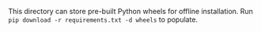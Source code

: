 This directory can store pre-built Python wheels for offline installation.
Run `pip download -r requirements.txt -d wheels` to populate.
